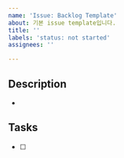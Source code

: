 ```yaml
---
name: 'Issue: Backlog Template'
about: 기본 issue template입니다.
title: ''
labels: 'status: not started'
assignees: ''

---
```


## Description

- 

## Tasks

- [ ]
